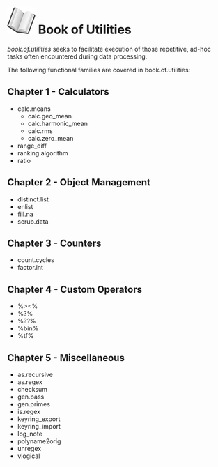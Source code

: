 # ![book](book_small.png) Book of Utilities

*book.of.utilities* seeks to facilitate execution of those repetitive, ad-hoc tasks often encountered during data processing.

The following functional families are covered in book.of.utilities:

## Chapter 1 - Calculators

-   calc.means
    -   calc.geo_mean
    -   calc.harmonic_mean
    -   calc.rms
    -   calc.zero_mean
-   range_diff
-   ranking.algorithm
-   ratio

## Chapter 2 - Object Management

-   distinct.list
-   enlist
-   fill.na
-   scrub.data

## Chapter 3 - Counters

-   count.cycles
-   factor.int

## Chapter 4 - Custom Operators

-   %\>\<%
-   %?%
-   %??%
-   %bin%
-   %tf%

## Chapter 5 - Miscellaneous

-   as.recursive
-   as.regex
-   checksum
-   gen.pass
-   gen.primes
-   is.regex
-   keyring_export
-   keyring_import
-   log_note
-   polyname2orig
-   unregex
-   vlogical
